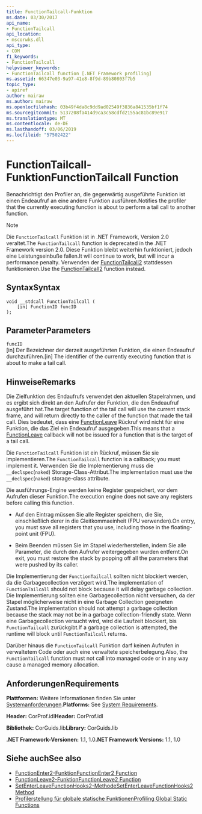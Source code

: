 ```yaml
---
title: FunctionTailcall-Funktion
ms.date: 03/30/2017
api_name:
- FunctionTailcall
api_location:
- mscorwks.dll
api_type:
- COM
f1_keywords:
- FunctionTailcall
helpviewer_keywords:
- FunctionTailcall function [.NET Framework profiling]
ms.assetid: 66347e03-9a97-41e8-8f9d-89b80803f7b5
topic_type:
- apiref
author: mairaw
ms.author: mairaw
ms.openlocfilehash: 03b49f4da8c9dd9ad02549f3836a841535bf1f74
ms.sourcegitcommit: 5137208fa414d9ca3c58cdfd2155ac81bc89e917
ms.translationtype: MT
ms.contentlocale: de-DE
ms.lasthandoff: 03/06/2019
ms.locfileid: "57502422"
---
```

# <a name="functiontailcall-function"></a><span data-ttu-id="40c67-102">FunctionTailcall-Funktion</span><span class="sxs-lookup"><span data-stu-id="40c67-102">FunctionTailcall Function</span></span>
<span data-ttu-id="40c67-103">Benachrichtigt den Profiler an, die gegenwärtig ausgeführte Funktion ist einen Endeaufruf an eine andere Funktion ausführen.</span><span class="sxs-lookup"><span data-stu-id="40c67-103">Notifies the profiler that the currently executing function is about to perform a tail call to another function.</span></span>  
  
> [!NOTE]
>  <span data-ttu-id="40c67-104">Die `FunctionTailcall` Funktion ist in .NET Framework, Version 2.0 veraltet.</span><span class="sxs-lookup"><span data-stu-id="40c67-104">The `FunctionTailcall` function is deprecated in the .NET Framework version 2.0.</span></span> <span data-ttu-id="40c67-105">Diese Funktion bleibt weiterhin funktioniert, jedoch eine Leistungseinbuße fallen.</span><span class="sxs-lookup"><span data-stu-id="40c67-105">It will continue to work, but will incur a performance penalty.</span></span> <span data-ttu-id="40c67-106">Verwenden der [FunctionTailcall2](../../../../docs/framework/unmanaged-api/profiling/functiontailcall2-function.md) stattdessen funktionieren.</span><span class="sxs-lookup"><span data-stu-id="40c67-106">Use the [FunctionTailcall2](../../../../docs/framework/unmanaged-api/profiling/functiontailcall2-function.md) function instead.</span></span>  
  
## <a name="syntax"></a><span data-ttu-id="40c67-107">Syntax</span><span class="sxs-lookup"><span data-stu-id="40c67-107">Syntax</span></span>  
  
```  
void __stdcall FunctionTailcall (  
    [in] FunctionID funcID  
);  
```  
  
## <a name="parameters"></a><span data-ttu-id="40c67-108">Parameter</span><span class="sxs-lookup"><span data-stu-id="40c67-108">Parameters</span></span>  
 `funcID`  
 <span data-ttu-id="40c67-109">[in] Der Bezeichner der derzeit ausgeführten Funktion, die einen Endeaufruf durchzuführen.</span><span class="sxs-lookup"><span data-stu-id="40c67-109">[in] The identifier of the currently executing function that is about to make a tail call.</span></span>  
  
## <a name="remarks"></a><span data-ttu-id="40c67-110">Hinweise</span><span class="sxs-lookup"><span data-stu-id="40c67-110">Remarks</span></span>  
 <span data-ttu-id="40c67-111">Die Zielfunktion des Endaufrufs verwendet den aktuellen Stapelrahmen, und es ergibt sich direkt an den Aufrufer der Funktion, die den Endeaufruf ausgeführt hat.</span><span class="sxs-lookup"><span data-stu-id="40c67-111">The target function of the tail call will use the current stack frame, and will return directly to the caller of the function that made the tail call.</span></span> <span data-ttu-id="40c67-112">Dies bedeutet, dass eine [FunctionLeave](../../../../docs/framework/unmanaged-api/profiling/functionleave-function.md) Rückruf wird nicht für eine Funktion, die das Ziel ein Endeaufruf ausgegeben.</span><span class="sxs-lookup"><span data-stu-id="40c67-112">This means that a [FunctionLeave](../../../../docs/framework/unmanaged-api/profiling/functionleave-function.md) callback will not be issued for a function that is the target of a tail call.</span></span>  
  
 <span data-ttu-id="40c67-113">Die `FunctionTailcall` Funktion ist ein Rückruf, müssen Sie sie implementieren.</span><span class="sxs-lookup"><span data-stu-id="40c67-113">The `FunctionTailcall` function is a callback; you must implement it.</span></span> <span data-ttu-id="40c67-114">Verwenden Sie die Implementierung muss die `__declspec`(`naked`) Storage-Class-Attribut.</span><span class="sxs-lookup"><span data-stu-id="40c67-114">The implementation must use the `__declspec`(`naked`) storage-class attribute.</span></span>  
  
 <span data-ttu-id="40c67-115">Die ausführungs-Engine werden keine Register gespeichert, vor dem Aufrufen dieser Funktion.</span><span class="sxs-lookup"><span data-stu-id="40c67-115">The execution engine does not save any registers before calling this function.</span></span>  
  
-   <span data-ttu-id="40c67-116">Auf den Eintrag müssen Sie alle Register speichern, die Sie, einschließlich derer in die Gleitkommaeinheit (FPU verwenden).</span><span class="sxs-lookup"><span data-stu-id="40c67-116">On entry, you must save all registers that you use, including those in the floating-point unit (FPU).</span></span>  
  
-   <span data-ttu-id="40c67-117">Beim Beenden müssen Sie im Stapel wiederherstellen, indem Sie alle Parameter, die durch den Aufrufer weitergegeben wurden entfernt.</span><span class="sxs-lookup"><span data-stu-id="40c67-117">On exit, you must restore the stack by popping off all the parameters that were pushed by its caller.</span></span>  
  
 <span data-ttu-id="40c67-118">Die Implementierung der `FunctionTailcall` sollten nicht blockiert werden, da die Garbagecollection verzögert wird.</span><span class="sxs-lookup"><span data-stu-id="40c67-118">The implementation of `FunctionTailcall` should not block because it will delay garbage collection.</span></span> <span data-ttu-id="40c67-119">Die Implementierung sollten eine Garbagecollection nicht versuchen, da der Stapel möglicherweise nicht in eine Garbage Collection geeigneten Zustand.</span><span class="sxs-lookup"><span data-stu-id="40c67-119">The implementation should not attempt a garbage collection because the stack may not be in a garbage collection-friendly state.</span></span> <span data-ttu-id="40c67-120">Wenn eine Garbagecollection versucht wird, wird die Laufzeit blockiert, bis `FunctionTailcall` zurückgibt.</span><span class="sxs-lookup"><span data-stu-id="40c67-120">If a garbage collection is attempted, the runtime will block until `FunctionTailcall` returns.</span></span>  
  
 <span data-ttu-id="40c67-121">Darüber hinaus die `FunctionTailcall` Funktion darf keinen Aufrufen in verwaltetem Code oder auch eine verwaltete speicherbelegung.</span><span class="sxs-lookup"><span data-stu-id="40c67-121">Also, the `FunctionTailcall` function must not call into managed code or in any way cause a managed memory allocation.</span></span>  
  
## <a name="requirements"></a><span data-ttu-id="40c67-122">Anforderungen</span><span class="sxs-lookup"><span data-stu-id="40c67-122">Requirements</span></span>  
 <span data-ttu-id="40c67-123">**Plattformen:** Weitere Informationen finden Sie unter [Systemanforderungen](../../../../docs/framework/get-started/system-requirements.md).</span><span class="sxs-lookup"><span data-stu-id="40c67-123">**Platforms:** See [System Requirements](../../../../docs/framework/get-started/system-requirements.md).</span></span>  
  
 <span data-ttu-id="40c67-124">**Header:** CorProf.idl</span><span class="sxs-lookup"><span data-stu-id="40c67-124">**Header:** CorProf.idl</span></span>  
  
 <span data-ttu-id="40c67-125">**Bibliothek:** CorGuids.lib</span><span class="sxs-lookup"><span data-stu-id="40c67-125">**Library:** CorGuids.lib</span></span>  
  
 <span data-ttu-id="40c67-126">**.NET Framework-Versionen:** 1.1, 1.0</span><span class="sxs-lookup"><span data-stu-id="40c67-126">**.NET Framework Versions:** 1.1, 1.0</span></span>  
  
## <a name="see-also"></a><span data-ttu-id="40c67-127">Siehe auch</span><span class="sxs-lookup"><span data-stu-id="40c67-127">See also</span></span>
- [<span data-ttu-id="40c67-128">FunctionEnter2-Funktion</span><span class="sxs-lookup"><span data-stu-id="40c67-128">FunctionEnter2 Function</span></span>](../../../../docs/framework/unmanaged-api/profiling/functionenter2-function.md)
- [<span data-ttu-id="40c67-129">FunctionLeave2-Funktion</span><span class="sxs-lookup"><span data-stu-id="40c67-129">FunctionLeave2 Function</span></span>](../../../../docs/framework/unmanaged-api/profiling/functionleave2-function.md)
- [<span data-ttu-id="40c67-130">SetEnterLeaveFunctionHooks2-Methode</span><span class="sxs-lookup"><span data-stu-id="40c67-130">SetEnterLeaveFunctionHooks2 Method</span></span>](../../../../docs/framework/unmanaged-api/profiling/icorprofilerinfo2-setenterleavefunctionhooks2-method.md)
- [<span data-ttu-id="40c67-131">Profilerstellung für globale statische Funktionen</span><span class="sxs-lookup"><span data-stu-id="40c67-131">Profiling Global Static Functions</span></span>](../../../../docs/framework/unmanaged-api/profiling/profiling-global-static-functions.md)
